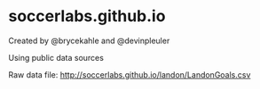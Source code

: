 soccerlabs.github.io
====================

Created by @brycekahle and @devinpleuler

Using public data sources

Raw data file: http://soccerlabs.github.io/landon/LandonGoals.csv
